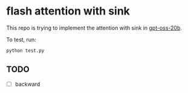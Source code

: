 # flash attention with sink

This repo is trying to implement the attention with sink in [gpt-oss-20b](https://huggingface.co/openai/gpt-oss-20b).

To test, run:

```bash
python test.py
```

## TODO

- [ ] backward
